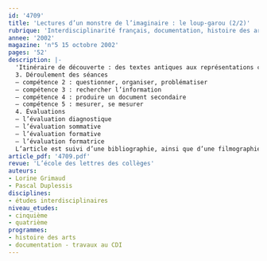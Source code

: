 ```yaml
---
id: '4709'
title: 'Lectures d’un monstre de l’imaginaire : le loup-garou (2/2)'
rubrique: 'Interdisciplinarité français, documentation, histoire des arts [5e]'
annee: '2002'
magazine: 'n°5 15 octobre 2002'
pages: '52'
description: |-
  'Itinéraire de découverte : des textes antiques aux représentations contemporaines, percer les mystères de la métamorphose et de l’adolescence
  3. Déroulement des séances
  – compétence 2 : questionner, organiser, problématiser
  – compétence 3 : rechercher l’information
  – compétence 4 : produire un document secondaire
  – compétence 5 : mesurer, se mesurer
  4. Évaluations
  – l’évaluation diagnostique
  – l’évaluation sommative
  – l’évaluation formative
  – l’évaluation formatrice
  L’article est suivi d’une bibliographie, ainsi que d’une filmographie.'
article_pdf: '4709.pdf'
revue: 'L’école des lettres des collèges'
auteurs:
- Lorine Grimaud
- Pascal Duplessis
disciplines:
- études interdisciplinaires
niveau_etudes:
- cinquième
- quatrième
programmes:
- histoire des arts
- documentation - travaux au CDI
---
```

